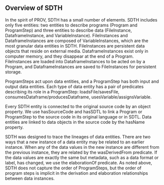 ## Overview of SDTH

In the spirit of PROV, SDTH has a small number of elements.  SDTH includes only five entities: two entities to describe programs (Program and ProgramStep) and three entities to describe data (FileInstance, DataframeInstance, and VariableInstance).  FileInstances and DataframeInstances are composed of VariableInstances, which are the most granular data entities in SDTH.  FileInstances are persistent data objects that reside on external media.  DataframeInstances exist only in computer memory, and they disappear at the end of a Program.  FileInstances are loaded into DataframeInstances to be acted on by a Program, and DataframeInstances are saved to FileInstances for persistent storage.   

ProgramSteps act upon data entities, and a ProgramStep has both input and output data entities.  Each type of data entity has a pair of predicates describing its role in a ProgramStep: loadsFile/savesFile, consumesDataframe/producesDataframe, usesVariable/assignsVariable. 

Every SDTH entity is connected to the original source code by an object property.  We use hasSourceCode and hasSDTL to link a Program or ProgramStep to the source code in its original language or in SDTL.  Data entities are linked to data objects in the source code by the hasName property.

SDTH was designed to trace the lineages of data entities. There are two ways that a new instance of a data entity may be related to an earlier instance.  When any of the data values in the new instance are different from the previous instance, they are related by the wasDerivedFrom predicate.  If the data values are exactly the same but metadata, such as a data format or label, has changed, we use the elaborationOf predicate.  As noted above, SDTH does not capture the order of ProgramSteps, but the order of program steps is implicit in the derivation and elaboration relationships between data instances.   
